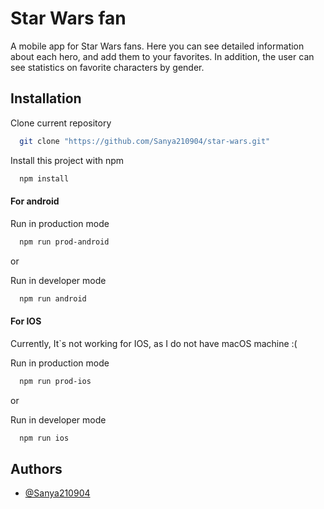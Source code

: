 # Star Wars fan

A mobile app for Star Wars fans.
Here you can see detailed information about each hero, and add them to your favorites. In addition, the user can see statistics on favorite characters by gender.

## Installation

Clone current repository

```bash
  git clone "https://github.com/Sanya210904/star-wars.git"
```

Install this project with npm

```bash
  npm install
```

#### For android

Run in production mode

```bash
  npm run prod-android
```

or

Run in developer mode

```bash
  npm run android
```

#### For IOS

Currently, It`s not working for IOS, as I do not have macOS machine :(

Run in production mode

```bash
  npm run prod-ios
```

or

Run in developer mode

```bash
  npm run ios
```

## Authors

- [@Sanya210904](https://github.com/Sanya210904)
